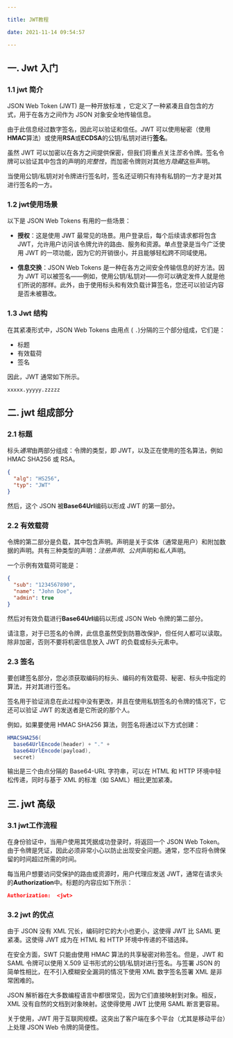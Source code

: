 ```yaml
---

title: JWT教程

date: 2021-11-14 09:54:57

---
```


## 一.  Jwt 入门

### 1.1 jwt 简介

JSON Web Token (JWT) 是一种开放标准 ，它定义了一种紧凑且自包含的方式，用于在各方之间作为 JSON 对象安全地传输信息。

由于此信息经过数字签名，因此可以验证和信任。JWT 可以使用秘密（使用**HMAC**算法）或使用**RSA**或**ECDSA**的公钥/私钥对进行**签名**。

虽然 JWT 可以加密以在各方之间提供保密，但我们将重点关注*签名*令牌。签名令牌可以验证其中包含的声明的*完整性*，而加密令牌则对其他方*隐藏*这些声明。

当使用公钥/私钥对对令牌进行签名时，签名还证明只有持有私钥的一方才是对其进行签名的一方。

### 1.2  jwt使用场景

以下是 JSON Web Tokens 有用的一些场景：

- **授权**：这是使用 JWT 最常见的场景。用户登录后，每个后续请求都将包含 JWT，允许用户访问该令牌允许的路由、服务和资源。单点登录是当今广泛使用 JWT 的一项功能，因为它的开销很小，并且能够轻松跨不同域使用。

  

- **信息交换**：JSON Web Tokens 是一种在各方之间安全传输信息的好方法。因为 JWT 可以被签名——例如，使用公钥/私钥对——你可以确定发件人就是他们所说的那样。此外，由于使用标头和有效负载计算签名，您还可以验证内容是否未被篡改。

### 1.3 Jwt 结构

在其紧凑形式中，JSON Web Tokens 由用点 ( `.`)分隔的三个部分组成，它们是：

- 标题
- 有效载荷
- 签名

因此，JWT 通常如下所示。

```
xxxxx.yyyyy.zzzzz
```



## 二. jwt 组成部分

### 2.1 标题

标头*通常*由两部分组成：令牌的类型，即 JWT，以及正在使用的签名算法，例如 HMAC SHA256 或 RSA。

```json
{
  "alg": "HS256",
  "typ": "JWT"
}
```

然后，这个 JSON 被**Base64Url**编码以形成 JWT 的第一部分。



### 2.2 有效载荷

令牌的第二部分是负载，其中包含声明。声明是关于实体（通常是用户）和附加数据的声明。共有三种类型的声明：*注册声明*、*公共*声明和*私人*声明。

一个示例有效载荷可能是：

```json
{
  "sub": "1234567890",
  "name": "John Doe",
  "admin": true
}
```

然后对有效负载进行**Base64Url**编码以形成 JSON Web 令牌的第二部分。

请注意，对于已签名的令牌，此信息虽然受到防篡改保护，但任何人都可以读取。除非加密，否则不要将机密信息放入 JWT 的负载或标头元素中。



### 2.3 签名

要创建签名部分，您必须获取编码的标头、编码的有效载荷、秘密、标头中指定的算法，并对其进行签名。

签名用于验证消息在此过程中没有更改，并且在使用私钥签名的令牌的情况下，它还可以验证 JWT 的发送者是它所说的那个人。

例如，如果要使用 HMAC SHA256 算法，则签名将通过以下方式创建：

```java
HMACSHA256(
  base64UrlEncode(header) + "." +
  base64UrlEncode(payload),
  secret)
```

输出是三个由点分隔的 Base64-URL 字符串，可以在 HTML 和 HTTP 环境中轻松传递，同时与基于 XML 的标准（如 SAML）相比更加紧凑。



## 三. jwt 高级

### 3.1 jwt工作流程

在身份验证中，当用户使用其凭据成功登录时，将返回一个 JSON Web Token。由于令牌是凭证，因此必须非常小心以防止出现安全问题。通常，您不应将令牌保留的时间超过所需的时间。

每当用户想要访问受保护的路由或资源时，用户代理应发送 JWT，通常在请求头的**Authorization**中。标题的内容应如下所示：

```json
Authorization:  <jwt>
```

### 3.2 jwt 的优点

由于 JSON 没有 XML 冗长，编码时它的大小也更小，这使得 JWT 比 SAML 更紧凑。这使得 JWT 成为在 HTML 和 HTTP 环境中传递的不错选择。

在安全方面，SWT 只能由使用 HMAC 算法的共享秘密对称签名。但是，JWT 和 SAML 令牌可以使用 X.509 证书形式的公钥/私钥对进行签名。与签署 JSON 的简单性相比，在不引入模糊安全漏洞的情况下使用 XML 数字签名签署 XML 是非常困难的。

JSON 解析器在大多数编程语言中都很常见，因为它们直接映射到对象。相反，XML 没有自然的文档到对象映射。这使得使用 JWT 比使用 SAML 断言更容易。

关于使用，JWT 用于互联网规模。这突出了客户端在多个平台（尤其是移动平台）上处理 JSON Web 令牌的简便性。
